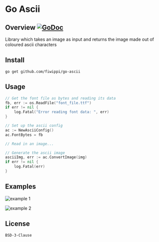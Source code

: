 # Go Ascii
## Overview [![GoDoc](https://godoc.org/github.com/fiwippi/go-ascii?status.svg)](https://godoc.org/github.com/fiwippi/go-ascii)
Library which takes an image as input and returns the image made out of coloured ascii characters

## Install
```
go get github.com/fiwippi/go-ascii
```

## Usage
```go
// Get the font file as bytes and reading its data
fb, err := os.ReadFile("font_file.ttf")
if err != nil {
    log.Fatal("Error reading font data: ", err)
}

// Set up the ascii config
ac := NewAsciiConfig()
ac.FontBytes = fb

// Read in an image...

// Generate the ascii image
asciiImg, err := ac.ConvertImage(img)
if err != nil {
    log.Fatal(err)
}
```

## Examples
![example 1](assets/1.jpeg)

![example 2](assets/2.jpeg)

## License
`BSD-3-Clause`